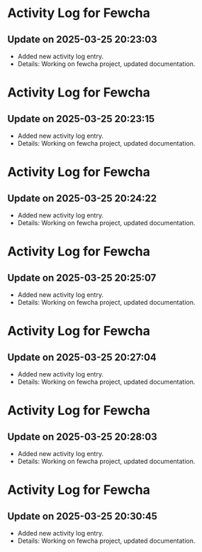 # Activity Log for Fewcha

## Update on 2025-03-25 20:23:03
- Added new activity log entry.
- Details: Working on fewcha project, updated documentation.

# Activity Log for Fewcha

## Update on 2025-03-25 20:23:15
- Added new activity log entry.
- Details: Working on fewcha project, updated documentation.

# Activity Log for Fewcha

## Update on 2025-03-25 20:24:22
- Added new activity log entry.
- Details: Working on fewcha project, updated documentation.

# Activity Log for Fewcha

## Update on 2025-03-25 20:25:07
- Added new activity log entry.
- Details: Working on fewcha project, updated documentation.

# Activity Log for Fewcha

## Update on 2025-03-25 20:27:04
- Added new activity log entry.
- Details: Working on fewcha project, updated documentation.

# Activity Log for Fewcha

## Update on 2025-03-25 20:28:03
- Added new activity log entry.
- Details: Working on fewcha project, updated documentation.

# Activity Log for Fewcha

## Update on 2025-03-25 20:30:45
- Added new activity log entry.
- Details: Working on fewcha project, updated documentation.

